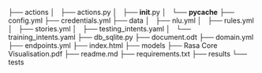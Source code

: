 ├── actions
│   ├── actions.py
│   ├── __init__.py
│   └── __pycache__
├── config.yml
├── credentials.yml
├── data
│   ├── nlu.yml
│   ├── rules.yml
│   ├── stories.yml
│   ├── testing_intents.yaml
│   └── training_intents.yaml
├── db_sqlite.py
├── document.odt
├── domain.yml
├── endpoints.yml
├── index.html
├── models
├── Rasa Core Visualisation.pdf
├── readme.md
├── requirements.txt
├── results
└── tests
